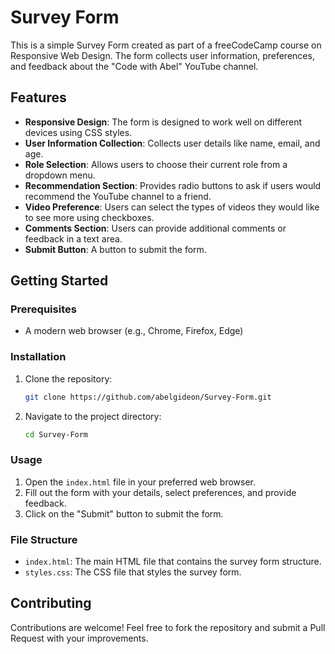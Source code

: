 # Survey Form

This is a simple Survey Form created as part of a freeCodeCamp course on Responsive Web Design. The form collects user information, preferences, and feedback about the "Code with Abel" YouTube channel.

## Features

- **Responsive Design**: The form is designed to work well on different devices using CSS styles.
- **User Information Collection**: Collects user details like name, email, and age.
- **Role Selection**: Allows users to choose their current role from a dropdown menu.
- **Recommendation Section**: Provides radio buttons to ask if users would recommend the YouTube channel to a friend.
- **Video Preference**: Users can select the types of videos they would like to see more using checkboxes.
- **Comments Section**: Users can provide additional comments or feedback in a text area.
- **Submit Button**: A button to submit the form.

## Getting Started

### Prerequisites

- A modern web browser (e.g., Chrome, Firefox, Edge)

### Installation

1. Clone the repository:
   ```bash
   git clone https://github.com/abelgideon/Survey-Form.git
   ```
2. Navigate to the project directory:
   ```bash
   cd Survey-Form
   ```
### Usage

1. Open the `index.html` file in your preferred web browser.
2. Fill out the form with your details, select preferences, and provide feedback.
3. Click on the "Submit" button to submit the form.

### File Structure

- `index.html`: The main HTML file that contains the survey form structure.
- `styles.css`: The CSS file that styles the survey form.

## Contributing

Contributions are welcome! Feel free to fork the repository and submit a Pull Request with your improvements.